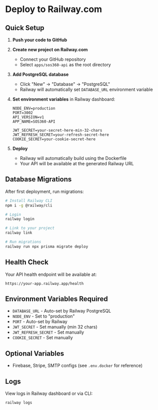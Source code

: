 # Deploy to Railway.com

## Quick Setup

1. **Push your code to GitHub**

2. **Create new project on Railway.com**
   - Connect your GitHub repository
   - Select `apps/sos360-api` as the root directory

3. **Add PostgreSQL database**
   - Click "New" → "Database" → "PostgreSQL"
   - Railway will automatically set `DATABASE_URL` environment variable

4. **Set environment variables** in Railway dashboard:
   ```
   NODE_ENV=production
   PORT=3002
   API_VERSION=v1
   APP_NAME=SOS360-API

   JWT_SECRET=your-secret-here-min-32-chars
   JWT_REFRESH_SECRET=your-refresh-secret-here
   COOKIE_SECRET=your-cookie-secret-here
   ```

5. **Deploy**
   - Railway will automatically build using the Dockerfile
   - Your API will be available at the generated Railway URL

## Database Migrations

After first deployment, run migrations:

```bash
# Install Railway CLI
npm i -g @railway/cli

# Login
railway login

# Link to your project
railway link

# Run migrations
railway run npx prisma migrate deploy
```

## Health Check

Your API health endpoint will be available at:
```
https://your-app.railway.app/health
```

## Environment Variables Required

- `DATABASE_URL` - Auto-set by Railway PostgreSQL
- `NODE_ENV` - Set to "production"
- `PORT` - Auto-set by Railway
- `JWT_SECRET` - Set manually (min 32 chars)
- `JWT_REFRESH_SECRET` - Set manually
- `COOKIE_SECRET` - Set manually

## Optional Variables

- Firebase, Stripe, SMTP configs (see `.env.docker` for reference)

## Logs

View logs in Railway dashboard or via CLI:
```bash
railway logs
```
